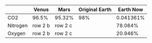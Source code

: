 | | Venus  | Mars |Original Earth | Earth Now |
| ------------- | ------------- | ------------- | ------------- |------------- |
| CO2 | 96.5% | 95.32%  | 98% | 0.041361%|
| Nitrogen | row 2 b  | row 2 c | |78.084%| 
| Oxygen | row 2 b  | row 2 c | |20.946% |



